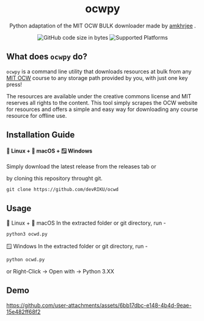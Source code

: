<p align="center">
    <h1 align = "center">ocwpy</h1>
    <p align = "center">Python adaptation of the MIT OCW BULK downloader made by <a href="https://github.com/amkhrjee">amkhrjee</a>
.</p> 
<p align="center" >
   <img alt="GitHub code size in bytes" src="https://img.shields.io/github/languages/code-size/devRIKU/ocwd">
      <img alt="Supported Platforms" src="https://img.shields.io/powershellgallery/p/ocwd?color=white">
</p>


## What does `ocwpy` do?
`ocwpy` is a command line utility that downloads resources at bulk from any [MIT OCW](https://ocw.mit.edu/) course to any storage path provided by you, with just one key press! 

The resources are available under the creative commons license and MIT reserves all rights to the content. This tool simply scrapes the OCW website for resources and offers a simple and easy way for downloading any course resource for offline use.
## Installation Guide
#### 🐧 Linux + 🍎 macOS + 🪟 Windows
Simply download the latest release from the releases tab or

by cloning this repository throught git.
```git
git clone https://github.com/devRIKU/ocwd
```
## Usage
🐧 Linux + 🍎 macOS 
In the extracted folder or git directory, run -
```python
python3 ocwd.py
```
🪟 Windows 
In the extracted folder or git directory, run -
```python
python ocwd.py
```
or Right-Click -> Open with -> Python 3.XX
## Demo
https://github.com/user-attachments/assets/6bb17dbc-e148-4b4d-9eae-15e482ff68f2




